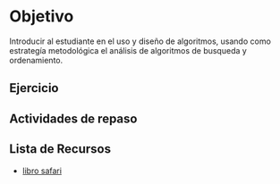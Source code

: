 # Objetivo

Introducir al estudiante en el uso y diseño de algoritmos,
usando como estrategía metodológica el análisis de algoritmos de busqueda y
ordenamiento.

## Ejercicio

## Actividades de repaso

## Lista de Recursos

+ [libro safari](https://www.safaribooksonline.com/library/view/python-cookbook/0596001673/ch02.html)
